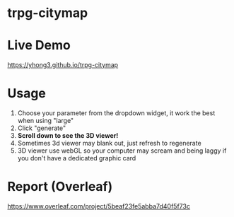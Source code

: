 # trpg-citymap
# Live Demo 
https://yhong3.github.io/trpg-citymap

# Usage
1. Choose your parameter from the dropdown widget, it work the best when using "large"
2. Click "generate"
3. **Scroll down to see the 3D viewer!**
4. Sometimes 3d viewer may blank out, just refresh to regenerate
5. 3D viewer use webGL so your computer may scream and being laggy if you don't have a dedicated graphic card

# Report (Overleaf)
https://www.overleaf.com/project/5beaf23fe5abba7d40f5f73c
